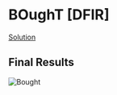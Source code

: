 # BOughT [DFIR]
[Solution](bought.md)

## Final Results
![Bought](https://github.com/warlocksmurf/HTBSherlock-writeups/assets/121353711/3122afdd-8ffc-44a6-a474-e61850896b56)
